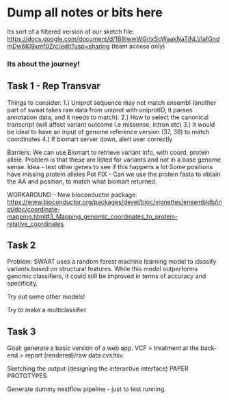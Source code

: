# Dump all notes or bits here
Its sort of a filtered version of our sketch file:
https://docs.google.com/document/d/1B9IwwWGrIxScWaakNaTiNLVlafGndmDw6KI9xmf0Zrc/edit?usp=sharing
(team access only)

### Its about the journey! 


## Task 1 - Rep Transvar
Things to consider: 
	1.) Uniprot sequence may not match ensembl (another part of swaat takes raw data from uniprot with uniprotID, it parses annotation data, and it needs to match). 
	2.) How to select the canonical transcript (will affect variant outcome i.e missense, intron etc)
	3.) It would be ideal to have an input of genome reference version (37, 38) to match coordinates
	4.) If biomart server down, alert user correctly


Barriers: 
We can use Biomart to retrieve variant info, with coord, protein allele. Problem is that these are listed for variants and not in a base genome sense.
Idea - test other genes to see if this happens a lot
Some positions have missing protein alleles 
Pot FIX - Can we use the protein fasta to obtain the AA and position, to match what biomart returned. 

WORKAROUND - New bioconductor package:
https://www.bioconductor.org/packages/devel/bioc/vignettes/ensembldb/inst/doc/coordinate-mapping.html#3_Mapping_genomic_coordinates_to_protein-relative_coordinates

## Task 2
Problem: SWAAT uses a random forest machine learning model to classify variants based on structural features. 
While this model outperforms genomic classifiers, it could still be improved in terms of accuracy and specificity. 

Try out some other models!

Try to make a multiclassifier

## Task 3

Goal: generate a basic version of a web app.
VCF > treatment at the back-end > report (rendered)/raw data cvs/tsv 

Sketching the output (designing the interactive interface)
PAPER PROTOTYPES

Generate dummy nextflow pipeline - just to test running.
